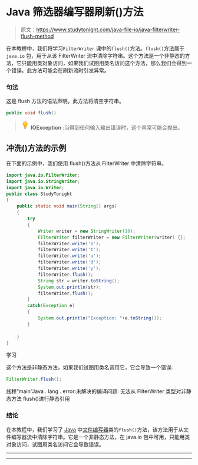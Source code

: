 # Java 筛选器编写器刷新()方法

> 原文：<https://www.studytonight.com/java-file-io/java-filterwriter-flush-method>

在本教程中，我们将学习`FilterWriter` 课中的`flush()`方法。`flush()`方法属于`java.io` 包，用于从该 FilterWriter 流中清除字符串。这个方法是一个非静态的方法，它只能用类对象访问，如果我们试图用类名访问这个方法，那么我们会得到一个错误。此方法可能会在刷新流时引发异常。

### 句法

这是 flush 方法的语法声明。此方法将清空字符串。

```java
public void flush()
```

> ![enlightened](img/bcefbc0bebd753ed2a05f55c0b74d9f0.png "enlightened") **IOException** :当得到任何输入输出错误时，这个异常可能会抛出。

## 冲洗()方法的示例

在下面的示例中，我们使用 flush()方法从 FilterWriter 中清除字符串。

```java
import java.io.FilterWriter;
import java.io.StringWriter;
import java.io.Writer;
public class StudyTonight
{
	public static void main(String[] args) 
	{
		try
		{
			Writer writer = new StringWriter(10);
			FilterWriter filterWriter = new FilterWriter(writer) {};
			filterWriter.write('S');
			filterWriter.write('t');
			filterWriter.write('u');
			filterWriter.write('d');
			filterWriter.write('y');
			filterWriter.flush();
			String str = writer.toString();
			System.out.println(str);
			filterWriter.flush();
		}
		catch(Exception e)
		{
			System.out.println("Exception: "+e.toString());
		}

	}
}
```

学习

这个方法是非静态方法，如果我们试图用类名调用它，它会导致一个错误:

```java
FilterWriter.flush();
```

线程“main”Java . lang . error:未解决的编译问题:
无法从 FilterWriter 类型对非静态方法 flush()进行静态引用

### 结论

在本教程中，我们学习了 [Java](https://www.studytonight.com/java/) 中[文件编写器](https://www.studytonight.com/java-file-io/java-filewriter-class)类的`flush()`方法，该方法用于从文件编写器流中清除字符串。它是一个非静态方法，在 java.io 包中可用，只能用类对象访问，试图用类名访问它会导致错误。

* * *

* * *